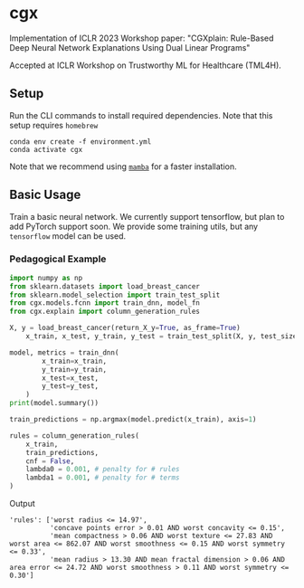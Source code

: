 # cgx

Implementation of ICLR 2023 Workshop paper: "CGXplain: Rule-Based Deep Neural Network Explanations Using Dual Linear Programs"

Accepted at ICLR Workshop on Trustworthy ML for Healthcare (TML4H). 

## Setup
Run the CLI commands to install required dependencies. Note that this setup requires `homebrew`

```shell
conda env create -f environment.yml
conda activate cgx
```

Note that we recommend using [`mamba`](https://mamba.readthedocs.io/en/latest/installation.html) for a faster installation.

## Basic Usage

Train a basic neural network. We currently support tensorflow, but plan to add PyTorch support soon.
We provide some training utils, but any `tensorflow` model can be used.


### Pedagogical Example
```python
import numpy as np
from sklearn.datasets import load_breast_cancer
from sklearn.model_selection import train_test_split
from cgx.models.fcnn import train_dnn, model_fn
from cgx.explain import column_generation_rules

X, y = load_breast_cancer(return_X_y=True, as_frame=True)
    x_train, x_test, y_train, y_test = train_test_split(X, y, test_size=0.2, random_state=42)

model, metrics = train_dnn(
        x_train=x_train,
        y_train=y_train,
        x_test=x_test,
        y_test=y_test,
    )
print(model.summary())

train_predictions = np.argmax(model.predict(x_train), axis=1)

rules = column_generation_rules(
    x_train,
    train_predictions,
    cnf = False, 
    lambda0 = 0.001, # penalty for # rules
    lambda1 = 0.001, # penalty for # terms
)
```

Output
```shell
'rules': ['worst radius <= 14.97', 
          'concave points error > 0.01 AND worst concavity <= 0.15',
          'mean compactness > 0.06 AND worst texture <= 27.83 AND worst area <= 862.07 AND worst smoothness <= 0.15 AND worst symmetry <= 0.33', 
          'mean radius > 13.30 AND mean fractal dimension > 0.06 AND area error <= 24.72 AND worst smoothness > 0.11 AND worst symmetry <= 0.30']
```         

